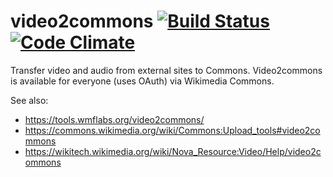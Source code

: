# video2commons [![Build Status](https://travis-ci.org/Toollabs/video2commons.svg?branch=master)](https://travis-ci.org/Toollabs/video2commons) [![Code Climate](https://codeclimate.com/github/Toollabs/video2commons/badges/gpa.svg)](https://codeclimate.com/github/Toollabs/video2commons)

Transfer video and audio from external sites to Commons. Video2commons is available for everyone (uses OAuth) via Wikimedia Commons.

See also:
* https://tools.wmflabs.org/video2commons/
* https://commons.wikimedia.org/wiki/Commons:Upload_tools#video2commons
* https://wikitech.wikimedia.org/wiki/Nova_Resource:Video/Help/video2commons
